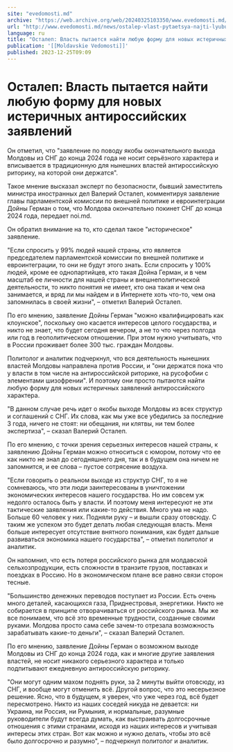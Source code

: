 ```yaml
---
site: "evedomosti.md"
archive: "https://web.archive.org/web/20240325103350/www.evedomosti.md/news/ostalep-vlast-pytaetsya-najti-lyubuyu-formu-dlya-novyh-ister"
url: "http://www.evedomosti.md/news/ostalep-vlast-pytaetsya-najti-lyubuyu-formu-dlya-novyh-ister"
language: ru
title: "Осталеп: Власть пытается найти любую форму для новых истеричных антироссийских заявлений"
publication: '[[Moldavskie Vedomosti]]'
published: 2023-12-25T09:09
---
```


# Осталеп: Власть пытается найти любую форму для новых истеричных антироссийских заявлений

Он отметил, что "заявление по поводу якобы окончательного выхода Молдовы из СНГ до конца 2024 года не носит серьёзного характера и вписывается в традиционную для нынешних властей антироссийскую риторику, на которой они держатся".

Такое мнение высказал эксперт по безопасности, бывший заместитель министра иностранных дел Валерий Осталеп, комментируя заявление главы парламентской комиссии по внешней политике и евроинтеграции Дойны Герман о том, что Молдова окончательно покинет СНГ до конца 2024 года, передает noi.md.

Он обратил внимание на то, кто сделал такое "историческое" заявление.

"Если спросить у 99% людей нашей страны, кто является председателем парламентской комиссии по внешней политике и евроинтеграции, то они не будут этого знать. Если спросить у 100% людей, кроме ее однопартийцев, кто такая Дойна Герман, и в чем масштаб ее личности для нашей страны и внешнеполитической деятельности, то никто понятия не имеет, кто она такая и чем она занимается, и вряд ли мы найдем и в Интернете хоть что-то, чем она запомнилась в своей жизни", – отметил Валерий Осталеп.

По его мнению, заявление Дойны Герман "можно квалифицировать как клоунское", поскольку оно касается интересов целого государства, и никто не знает, что будет сегодня вечером, а не то что через полгода или год в геополитическом отношении. При этом нужно учитывать, что в России проживает более 300 тыс. граждан Молдовы.

Политолог и аналитик подчеркнул, что вся деятельность нынешних властей Молдовы направлена против России, и "они держатся пока что у власти в том числе на антироссийской риторике, на русофобии с элементами шизофрении". И поэтому они просто пытаются найти любую форму для новых истеричных заявлений антироссийского характера.

"В данном случае речь идет о якобы выходе Молдовы из всех структур и соглашений с СНГ. Их слова, как мы уже все убедились за последние 3 года, ничего не стоят: ни обещания, ни клятвы, ни тем более экспертиза", – сказал Валерий Осталеп.

По его мнению, с точки зрения серьезных интересов нашей страны, к заявлению Дойны Герман можно относиться с юмором, потому что ее как никто не знал до сегодняшнего дня, так и в будущем она ничем не запомнится, и ее слова – пустое сотрясение воздуха.

"Если говорить о реальном выходе из структур СНГ, то я не сомневаюсь, что эти люди заинтересованы в уничтожении экономических интересов нашего государства. Но им совсем уж недолго осталось быть у власти. И поэтому меня интересуют не эти тактические заявления или какие-то действия. Много ума не надо. Больше 60 человек у них. Подняли руку – и вышли сразу отовсюду. С таким же успехом это будет делать любая следующая власть. Меня больше интересует отсутствие внятного понимания, как будет дальше развиваться экономика нашего государства", – отметил политолог и аналитик.

Он напомнил, что есть потеря российского рынка для молдавской сельхозпродукции, есть сложности в транзите грузов, поставках и поездках в Россию. Но в экономическом плане все равно связи сторон тесные.

"Большинство денежных переводов поступает из России. Есть очень много деталей, касающихся газа, Приднестровья, энергетики. Никто не собирается в принципе отворачиваться от российского рынка. Мы же все понимаем, что всё это временные трудности, созданные своими руками. Молдова просто сама себе зачем-то отрезала возможность зарабатывать какие-то деньги", – сказал Валерий Осталеп.

По его мнению, заявление Дойны Герман о возможном выходе Молдовы из СНГ до конца 2024 года, как и многие другие заявления властей, не носит никакого серьезного характера и только подпитывают ежедневную антироссийскую риторику.

"Они могут одним махом поднять руки, за 2 минуты выйти отовсюду, из СНГ, и вообще могут отменить всё. Другой вопрос, что это несерьезное решение. Ясно, что в будущем, я уверен, что уже через год, всё будет пересмотрено. Никто из наших соседей никуда не девается: ни Украина, ни Россия, ни Румыния, и нормальные, разумные руководители будут всегда думать, как выстраивать долгосрочные отношения с этими странами, исходя из наших интересов и учитывая интересы этих стран. Вот как можно и нужно делать, чтобы это всё было долгосрочно и разумно", – подчеркнул политолог и аналитик.